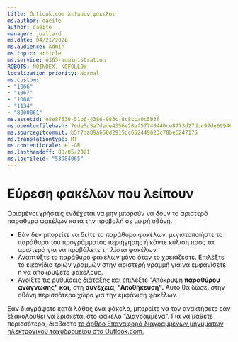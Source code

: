 ```yaml
---
title: Outlook.com λείπουν φάκελοι
ms.author: daeite
author: daeite
manager: joallard
ms.date: 04/21/2020
ms.audience: Admin
ms.topic: article
ms.service: o365-administration
ROBOTS: NOINDEX, NOFOLLOW
localization_priority: Normal
ms.custom:
- "1066"
- "1067"
- "1068"
- "1134"
- "8000061"
ms.assetid: e8e87530-51b6-4386-983c-8c8cca0c5b3f
ms.openlocfilehash: 7ede5d5a7dede4356e20af57740440ce8773d27ddc97de699466ad05c1c7a4bb
ms.sourcegitcommit: b5f7da89a650d2915dc652449623c78be6247175
ms.translationtype: MT
ms.contentlocale: el-GR
ms.lasthandoff: 08/05/2021
ms.locfileid: "53984065"
---
```

# <a name="find-missing-folders"></a>Εύρεση φακέλων που λείπουν

Ορισμένοι χρήστες ενδέχεται να μην μπορούν να δουν το αριστερό παράθυρο φακέλων κατά την προβολή σε μικρή οθόνη.

- Εάν δεν μπορείτε να δείτε το παράθυρο φακέλων, μεγιστοποιήστε το παράθυρο του προγράμματος περιήγησης ή κάντε κύλιση προς τα αριστερά για να προβάλετε τη λίστα φακέλων.
- Αναπτύξτε το παράθυρο φακέλων μόνο όταν το χρειάζεστε. Επιλέξτε το εικονίδιο τριών γραμμών στην αριστερή γραμμή για να εμφανίσετε ή να αποκρύψετε φακέλους.
- Ανοίξτε τις [ρυθμίσεις διάταξης](https://outlook.live.com/mail/options/mail/layout) και επιλέξτε "Απόκρυψη **παραθύρου ανάγνωσης" και,** στη **συνέχεια, "Αποθήκευση".** Αυτό θα δώσει στην οθόνη περισσότερο χώρο για την εμφάνιση φακέλων.

Εάν διαγράψετε κατά λάθος ένα φάκελο, μπορείτε να τον ανακτήσετε εάν εξακολουθεί να βρίσκεται στο φάκελο "Διαγραμμένα". Για να μάθετε περισσότερα, διαβάστε [το άρθρο Επαναφορά διαγραμμένων μηνυμάτων ηλεκτρονικού ταχυδρομείου στο Outlook.com.](https://support.office.com/article/cf06ab1b-ae0b-418c-a4d9-4e895f83ed50)
